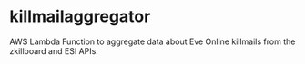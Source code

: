 # killmailaggregator
AWS Lambda Function to aggregate data about Eve Online killmails from the zkillboard and ESI APIs.
